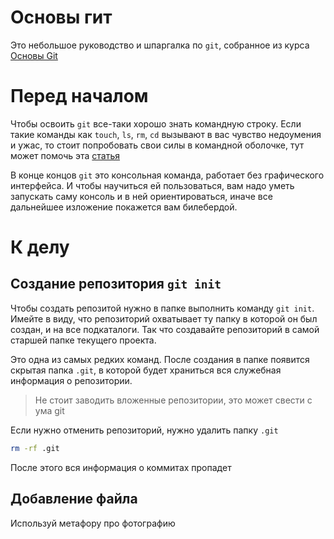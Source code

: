 # Основы гит

Это небольшое руководство и шпаргалка по `git`, собранное из курса [Основы Git](https://practicum.yandex.ru/git-basics/)

# Перед началом

Чтобы освоить `git` все-таки хорошо знать командную строку. Если такие команды как `touch`, `ls`, `rm`, `cd` вызывают в вас чувство недоумения и ужас, то стоит попробовать свои силы в командной оболочке, тут может помочь эта [статья](https://habr.com/ru/articles/501442/)

В конце концов `git` это консольная команда, работает без графического интерфейса. И чтобы научиться ей пользоваться, вам надо уметь запускать саму консоль и в ней ориентироваться, иначе все дальнейшее изложение покажется вам билебердой. 

# К делу

## Создание репозитория `git init`

Чтобы создать репозитой нужно в папке выполнить команду `git init`. Имейте в виду, что репозиторий охватывает ту папку в которой он был создан, и на все подкаталоги. Так что создавайте репозиторий в самой старшей папке текущего проекта. 

Это одна из самых редких команд. После создания в папке появится скрытая папка `.git`, в которой будет храниться вся служебная информация о репозитории. 

> Не стоит заводить вложенные репозитории, это может свести с ума git

Если нужно отменить репозиторий, нужно удалить папку `.git`

```bash
rm -rf .git
```

После этого вся информация о коммитах пропадет

## Добавление файла

Используй метафору про фотографию